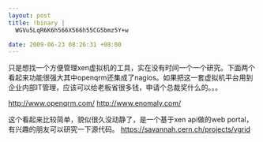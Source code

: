 ```yaml
--- 
layout: post
title: !binary |
  WGVu5LqR6K6h566X566h55CG5bmz5Y+w

date: 2009-06-23 08:26:31 +08:00
---
```

只是想找一个方便管理xen虚拟机的工具，实在没有时间一个一个研究。下面两个看起来功能很强大其中openqrm还集成了nagios。如果把这一套虚拟机平台用到企业内部IT管理，应该可以给老板省很多钱，申请个总裁奖什么的。。。

<a href="http://www.openqrm.com/">http://www.openqrm.com/</a>
<a href="http://www.enomaly.com/">http://www.enomaly.com/</a>

这个看起来比较简单，貌似很久没动静了，是一个基于xen api做的web portal，有兴趣的朋友可以研究一下源代码。
<a href="https://savannah.cern.ch/projects/vgrid">https://savannah.cern.ch/projects/vgrid</a>
